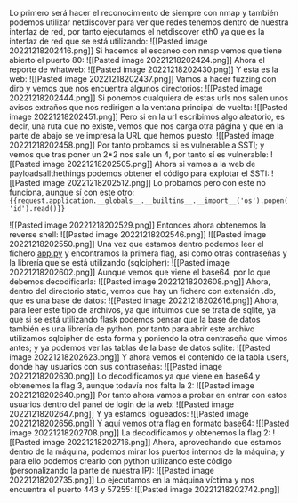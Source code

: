Lo primero será hacer el reconocimiento de siempre con nmap y también podemos utilizar netdiscover para ver que redes tenemos dentro de nuestra interfaz de red, por tanto ejecutamos el netdiscover eth0 ya que es la interfaz de red que se está utilizando:
![[Pasted image 20221218202416.png]]
Si hacemos el escaneo con nmap vemos que tiene abierto el puerto 80:
![[Pasted image 20221218202424.png]]
Ahora el reporte de whatweb:
![[Pasted image 20221218202430.png]]
Y esta es la web:
![[Pasted image 20221218202437.png]]
Vamos a hacer fuzzing con dirb y vemos que nos encuentra algunos directorios:
![[Pasted image 20221218202444.png]]
Si ponemos cualquiera de estas urls nos salen unos avisos extraños que nos redirigen a la ventana principal de vuelta:
![[Pasted image 20221218202451.png]]
Pero si en la url escribimos algo aleatorio, es decir, una ruta que no existe, vemos que nos carga otra página y que en la parte de abajo se ve impresa la URL que hemos puesto:
![[Pasted image 20221218202458.png]]
Por tanto probamos si es vulnerable a SSTI; y vemos que tras poner un 2*2 nos sale un 4, por tanto sí es vulnerable:
![[Pasted image 20221218202505.png]]
Ahora si vamos a la web de payloadsallthethings podemos obtener el código para explotar el SSTI:
![[Pasted image 20221218202512.png]]
Lo probamos pero con este no funciona, aunque sí con este otro:
`{{request.application.__globals__.__builtins__.__import__('os').popen('id').read()}}`

![[Pasted image 20221218202529.png]]
Entonces ahora obtenemos la reverse shell:
![[Pasted image 20221218202546.png]]
![[Pasted image 20221218202550.png]]
Una vez que estamos dentro podemos leer el fichero [app.py](http://app.py) y encontramos la primera flag, así como otras contraseñas y la librería que se está utilizando (sqlcipher):
![[Pasted image 20221218202602.png]]
Aunque vemos que viene el base64, por lo que debemos decodificarla:
![[Pasted image 20221218202608.png]]
Ahora, dentro del directorio static, vemos que hay un fichero con extensión .db, que es una base de datos:
![[Pasted image 20221218202616.png]]
Ahora, para leer este tipo de archivos, ya que intuimos que se trata de sqlite, ya que si se está utilizando flask podemos pensar que la base de datos también es una librería de python, por tanto para abrir este archivo utilizamos sqlcipher de esta forma y poniendo la otra contraseña que vimos antes; y ya podemos ver las tablas de la base de datos sqlite:
![[Pasted image 20221218202623.png]]
Y ahora vemos el contenido de la tabla users, donde hay usuarios con sus contraseñas:
![[Pasted image 20221218202630.png]]
Lo decodificamos ya que viene en base64 y obtenemos la flag 3, aunque todavía nos falta la 2:
![[Pasted image 20221218202640.png]]
Por tanto ahora vamos a probar en entrar con estos usuarios dentro del panel de login de la web:
![[Pasted image 20221218202647.png]]
Y ya estamos logueados:
![[Pasted image 20221218202656.png]]
Y aquí vemos otra flag en formato base64:
![[Pasted image 20221218202708.png]]
La decodificamos y obtenemos la flag 2:
![[Pasted image 20221218202716.png]]
Ahora, aprovechando que estamos dentro de la máquina, podemos mirar los puertos internos de la máquina; y para ello podemos crearlo con python utilizando este código (personalizando la parte de nuestra IP):
![[Pasted image 20221218202735.png]]
Lo ejecutamos en la máquina víctima y nos encuentra el puerto 443 y 57255:
![[Pasted image 20221218202742.png]]

